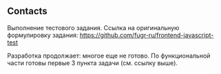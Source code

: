 Contacts
--------

Выполнение тестового задания. Ссылка на оригинальную формулировку задания: https://github.com/fugr-ru/frontend-javascript-test

Разработка продолжает: многое еще не готово. По функциональной части готовы первые 3 пункта задачи (см. ссылку выше).